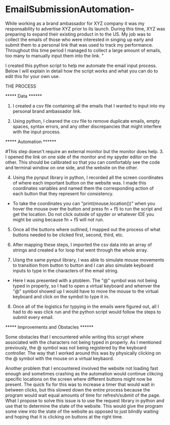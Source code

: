 # EmailSubmissionAutomation- 

While working as a brand ambassador for XYZ company it was my responsability to advertise XYZ prior to its launch. During this time, XYZ was preparing to expand their existing product in to the US. My job was to collect the emails of those who were interested in singing up early and submit them to a personal link that was used to track my performance. Throughout this time period I managed to collect a large amount of emails, too many to manually input them into the link. "

I created this python script to help me automate the email input process. Below I will explain in detail how the script works and what you can do to edit this for your own use.

THE PROCESS

***** Data ******

1. I created a csv file containing all the emails that I wanted to input into my personal brand ambassador link. 

2. Using python, I cleaned the csv file to remove duplicate emails, empty spaces, syntax errors, and any other discrepancies that might interfere with the input process. 

***** Automation ******

#This step doesn't require an external monitor but the monitor does help. 
3. I opened the link on one side of the monitor and my spyder editor on the other. This should be calibrated so that you can comfortably see the code and terminal window on one side, and the website on the other. 

4. Using the pynput library in python, I recorded all the screen coordinates of where each important button on the website was. I made this coordinates variables and named them the corresponding action of each button that they represent for consistency. 
  - To take the coordinates you can "print(mouse.location())" when you hover the mouse over the button and press fn + f5 to       run the script and get the location. Do not click outside of spyder or whatever IDE you might be using because fn + f5         will not run. 

5. Once all the buttons where outlined, I mapped out the process of what buttons needed to be clicked first, second, third, etc.

6. After mapping these steps, I imported the csv data into an array of strings and created a for loop that went through the whole array.

7. Uisng the same pynput library, I was able to simulate mouse movements to transition from button to button and I can also simulate keyboard inputs to type in the characters of the email string. 
  - Here I was presented with a ptoblem. The "@" symbol was not being typed in properly, so I had to open a virtual keyboard and whenver the "@" symbol showed up I would have to move the mouse to the virtual keyboard and click on the symbol to type it in. 

8. Once all of the logistics for typying in the emails were figured out, all I had to do was click run and the python script would follow the steps to submit every email. 


***** Improvements and Obstacles ******

Some obstacles that I encountered while writing this scrypt where associated with the characters not being typed in properly. As I mentioned previously, the @ symbol was not being registered by the keyboard controller. The way that I worked around this was by physically clicking on the @ symbol with the mouse on a virtual keybaord. 

Another problem that I encountered involved the website not loading fast enough and sometimes crashing as the automation would continue clikcing specific locations on the screen where different buttons might now be present. The quick fix for this was to increase a timer that would wait in between clicks, but this slowed down the entire process because the program would wait equal amounts of time for refresh/submit of the page. What I propose to solve this issue is to use the request library in python and use that to determine the state of the website. This would give the program some view into the state of the website as opposed to just blindly waiting and hoping that it is clicking on buttons at the right time. 


